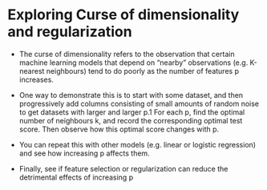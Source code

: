 # Exploring Curse of dimensionality and regularization
- The curse of dimensionality refers to the observation that certain machine learning models that depend on “nearby” observations (e.g. K-nearest neighbours) tend to do poorly as the number of
features p increases.

- One way to demonstrate this is to start with some dataset, and then progressively add columns consisting of small amounts of random noise to get datasets with larger and larger p.1
For each p, find the optimal number of neighbours k, and record the corresponding optimal test score. Then observe how this optimal score changes with p.

- You can repeat this with other models (e.g. linear or logistic regression) and see how increasing p affects them.
  
- Finally, see if feature selection or regularization can reduce the detrimental effects of increasing p
